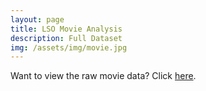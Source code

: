 ```yaml
---
layout: page
title: LSO Movie Analysis
description: Full Dataset
img: /assets/img/movie.jpg
---
```


Want to view the raw movie data? Click <a href="/assets/Films.xlsx">here</a>. 

